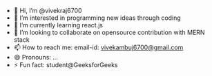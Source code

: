 - 👋 Hi, I’m @vivekraj6700
- 👀 I’m interested in programming new ideas through coding
- 🌱 I’m currently learning react.js
- 💞️ I’m looking to collaborate on opensource contribution with MERN stack
- 📫 How to reach me: email-id: vivekambuj6700@gmail.com
- 😄 Pronouns: ...
- ⚡ Fun fact: student@GeeksforGeeks

<!---
vivekraj6700/vivekraj6700 is a ✨ special ✨ repository because its `README.md` (this file) appears on your GitHub profile.
You can click the Preview link to take a look at your changes.
--->
